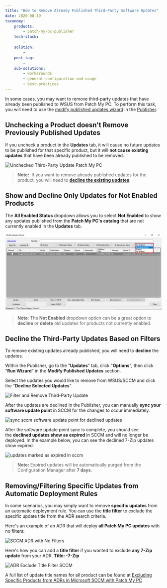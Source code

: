 ```yaml
---
title: "How to Remove Already Published Third-Party Software Updates"
date: 2020-08-19
taxonomy:
    products:
        - patch-my-pc-publisher
    tech-stack:
        - 
    solution:
        - 
    post_tag:
        - 
    sub-solutions:
        - workarounds
        - general-configuration-and-usage
        - best-practices
---
```


In some cases, you may want to remove third-party updates that have already been published to WSUS from Patch My PC. To perform this task, you will need to use the [modify published updates wizard](https://patchmypc.com/modify-published-third-party-updates-wizard) in the [Publisher](/publishing-service-setup-documentation).

## Unchecking a Product doesn't Remove Previously Published Updates

If you uncheck a product in the **Updates** tab, it will cause no future updates to be published for that specific product, but it will **not cause existing updates** that have been already published to be removed.

![Unchecked Third-Party Update Patch My PC](images/UnChecking-Product-PatchMyPC-Updates.gif)

> **Note:**  If you want to remove already published updates for the product, you will need to **[decline the existing updates](#topic2)**.

## Show and Decline Only Updates for Not Enabled Products

The **All Enabled Status** dropdown allows you to select **Not Enabled** to show any updates published from the **Patch My PC's catalog** that are not currently enabled in the **Updates** tab.

![](../../_images/Not-enabled-products.png)

> **Note**: The **Not Enabled** dropdown option can be a great option to **decline** or **delete** old updates for products not currently enabled.

## Decline the Third-Party Updates Based on Filters

To remove existing updates already published, you will need to **decline** the updates.

Within the Publisher, go to the "**Updates**" tab, click "**Options**", then click "**Run Wizard**" in the **Modify Published Updates** section.

Select the updates you would like to remove from WSUS/SCCM and click the "**Decline Selected Updates**".

![Filter and Remove Third-Party Update](images/filter-and-decline-update.png)

After the updates are declined in the Publisher, you can manually **sync your software update point** in SCCM for the changes to occur immediately.

![sync sccm software update point for declined updates](images/sync-sccm-software-update-point-for-declined-updates.png)

After the software update point sync is complete, you should see the **declined updates show as expired** in SCCM and will no longer be deployed. In the example below, you can see the declined 7-Zip updates show expired.

![updates marked as expired in sccm](images/updates-marked-as-expired-in-sccm.png)

> **Note:** Expired updates will be automatically purged from the Configuration Manager after **7 days**.

## Removing/Filtering Specific Updates from Automatic Deployment Rules

In some scenarios, you may simply want to remove **specific updates** from an automatic deployment rule. You can use the **title filter** to exclude the specific update title from the ADR search criteria.

Here's an example of an ADR that will deploy **all Patch My PC updates** with no filters:

![SCCM ADR with No Filters](images/no-adr-title-filter.png)

Here's how you can add a **title filter** if you wanted to exclude **any 7-Zip update** from your ADR. **Title: -7-Zip**

![ADR Exclude Title Filter SCCM](images/ADR-Exclude-Title-Filter-SCCM.png)

A full list of update title names for all product can be found at [Excluding Specific Products from ADRs in Microsoft SCCM with Patch My PC](/filtering-specific-third-party-product-from-adrs-in-microsoft-sccm-patch-my-pc-update-catalog#titlenames)
